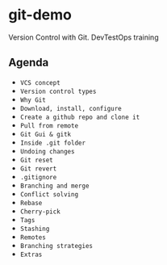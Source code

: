 # git-demo
Version Control with Git. DevTestOps training


## Agenda
- ```VCS concept```
- ```Version control types```
- ```Why Git```
- ```Download, install, configure```
- ```Create a github repo and clone it```
- ```Pull from remote```
- ```Git Gui & gitk```
- ```Inside .git folder```
- ```Undoing changes```
- ```Git reset```
- ```Git revert```
- ```.gitignore```
- ```Branching and merge```
- ```Conflict solving```
- ```Rebase```
- ```Cherry-pick```
- ```Tags```
- ```Stashing```
- ```Remotes```
- ```Branching strategies```
- ```Extras```
